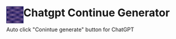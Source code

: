 # <img src="public/icons/icon-48.png" width="45" align="left"> Chatgpt Continue Generator

Auto click "Conintue generate" button for ChatGPT
